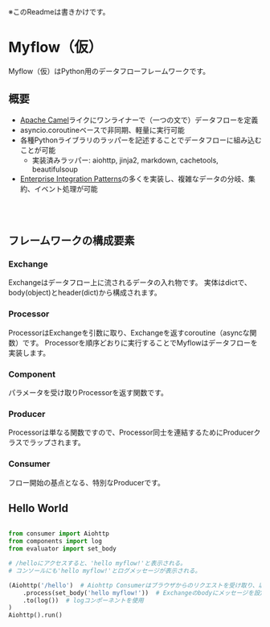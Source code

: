 ※このReadmeは書きかけです。


# Myflow（仮）
Myflow（仮）はPython用のデータフローフレームワークです。

## 概要

- [Apache Camel](https://camel.apache.org)ライクにワンライナーで（一つの文で）データフローを定義
- asyncio.coroutineベースで非同期、軽量に実行可能
- 各種Pythonライブラリのラッパーを記述することでデータフローに組み込むことが可能
    - 実装済みラッパー: aiohttp, jinja2, markdown, cachetools, beautifulsoup
- [Enterprise Integration Patterns](http://camel.apache.org/enterprise-integration-patterns.html)の多くを実装し、複雑なデータの分岐、集約、イベント処理が可能
<br>
<br>

## フレームワークの構成要素

### Exchange
Exchangeはデータフロー上に流されるデータの入れ物です。
実体はdictで、body(object)とheader(dict)から構成されます。

### Processor
ProcessorはExchangeを引数に取り、Exchangeを返すcoroutine（asyncな関数）です。
Processorを順序どおりに実行することでMyflowはデータフローを実装します。

### Component
パラメータを受け取りProcessorを返す関数です。

### Producer
Processorは単なる関数ですので、Processor同士を連結するためにProducerクラスでラップされます。

### Consumer
フロー開始の基点となる、特別なProducerです。

## Hello World


```python:hello_app.py

from consumer import Aiohttp
from components import log
from evaluator import set_body

# /helloにアクセスすると、'hello myflow!'と表示される。
# コンソールにも'hello myflow!'とログメッセージが表示される。

(Aiohttp('/hello')  # Aiohttp Consumerはブラウザからのリクエストを受け取り、以下のフローを実行する
    .process(set_body('hello myflow!'))  # Exchangeのbodyにメッセージを設定
    .to(log())  # logコンポーネントを使用
)
Aiohttp().run()


```

